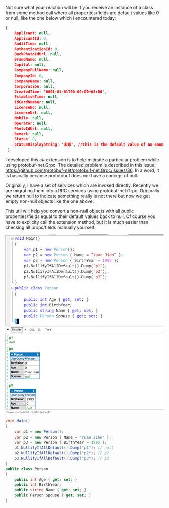 Not sure what your reaction will be if you receive an instance of a class from some method call where all properties/fields are default values like 0 or null, like the one below which i encountered today:

```json
{
    Applicant: null,
    ApplicantId: 0,
    AuditTime: null,
    AuthenticationId: 0,
    BackPhotoIdUrl: null,
    BrandName: null,
    Capital: null,
    CompanyFullName: null,
    CompanyId: 0,
    CompanyName: null,
    Corporation: null,
    CreatedTime: '0001-01-01T00:00:00+08:00',
    EstablishTime: null,
    IdCardNumber: null,
    LicenseNo: null,
    LicenseUrl: null,
    Mobile: null,
    Operator: null,
    PhotoIdUrl: null,
    Remark: null,
    Status: 0,
    StatusDisplayString: '未知', //this is the default value of an enum
 }
```

I developed this c# extension is to help mitigate a particular problem while using protobuf-net.Grpc. The detailed problem is described in this issue:	https://github.com/protobuf-net/protobuf-net.Grpc/issues/36. In a word, it is basically because prototobuf does not have a concept of null.

Originally, I have a set of services which are invoked directly. Recently we are migrating them into a RPC services using protobuf-net.Grpc. Originally we return null to indicate something really is not there but now we get empty non-null objects like the one above.

This util will help you convert a non-null objects with all public properties/fields equal to their default values back to null. Of course you have to explicity call the extension method, but it is much easier than checking all props/fields manually yourself.

![demo](./demo.png "demo")

```csharp
void Main()
{
	var p1 = new Person();
	var p2 = new Person { Name = "Yuan Jian" };
	var p3 = new Person { BirthYear = 1985 };
	p1.NullifyIfAllDefault().Dump("p1"); // null
	p2.NullifyIfAllDefault().Dump("p2"); // p2
	p3.NullifyIfAllDefault().Dump("p3"); // p3
}
public class Person
{
	public int Age { get; set; }
	public int BirthYear;
	public string Name { get; set; }
	public Person Spouse { get; set; }
}

```